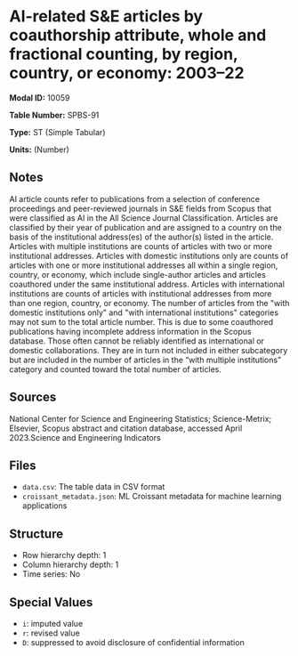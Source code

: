 # AI-related S&E articles by coauthorship attribute, whole and fractional counting, by region, country, or economy: 2003&#8211;22

**Modal ID:** 10059

**Table Number:** SPBS-91

**Type:** ST (Simple Tabular)

**Units:** (Number)

## Notes

AI article counts refer to publications from a selection of conference proceedings and peer-reviewed journals in S&E fields from Scopus that were classified as AI in the All Science Journal Classification. Articles are classified by their year of publication and are assigned to a country on the basis of the institutional address(es) of the author(s) listed in the article. Articles with multiple institutions are counts of articles with two or more institutional addresses. Articles with domestic institutions only are counts of articles with one or more institutional addresses all within a single region, country, or economy, which include single-author articles and articles coauthored under the same institutional address. Articles with international institutions are counts of articles with institutional addresses from more than one region, country, or economy. The number of articles from the "with domestic institutions only" and "with international institutions" categories may not sum to the total article number. This is due to some coauthored publications having incomplete address information in the Scopus database. Those often cannot be reliably identified as international or domestic collaborations. They are in turn not included in either subcategory but are included in the number of articles in the “with multiple institutions” category and counted toward the total number of articles.

## Sources

National Center for Science and Engineering Statistics; Science-Metrix; Elsevier, Scopus abstract and citation database, accessed April 2023.Science and Engineering Indicators

## Files

- `data.csv`: The table data in CSV format
- `croissant_metadata.json`: ML Croissant metadata for machine learning applications

## Structure

- Row hierarchy depth: 1
- Column hierarchy depth: 1
- Time series: No

## Special Values

- `i`: imputed value
- `r`: revised value
- `D`: suppressed to avoid disclosure of confidential information
